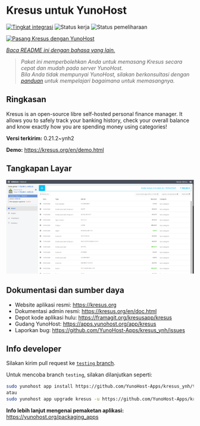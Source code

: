 <!--
N.B.: README ini dibuat secara otomatis oleh <https://github.com/YunoHost/apps/tree/master/tools/readme_generator>
Ini TIDAK boleh diedit dengan tangan.
-->

# Kresus untuk YunoHost

[![Tingkat integrasi](https://dash.yunohost.org/integration/kresus.svg)](https://ci-apps.yunohost.org/ci/apps/kresus/) ![Status kerja](https://ci-apps.yunohost.org/ci/badges/kresus.status.svg) ![Status pemeliharaan](https://ci-apps.yunohost.org/ci/badges/kresus.maintain.svg)

[![Pasang Kresus dengan YunoHost](https://install-app.yunohost.org/install-with-yunohost.svg)](https://install-app.yunohost.org/?app=kresus)

*[Baca README ini dengan bahasa yang lain.](./ALL_README.md)*

> *Paket ini memperbolehkan Anda untuk memasang Kresus secara cepat dan mudah pada server YunoHost.*  
> *Bila Anda tidak mempunyai YunoHost, silakan berkonsultasi dengan [panduan](https://yunohost.org/install) untuk mempelajari bagaimana untuk memasangnya.*

## Ringkasan

Kresus is an open-source libre self-hosted personal finance manager. It allows you to safely track your banking history, check your overall balance and know exactly how you are spending money using categories!


**Versi terkirim:** 0.21.2~ynh2

**Demo:** <https://kresus.org/en/demo.html>

## Tangkapan Layar

![Tangkapan Layar pada Kresus](./doc/screenshots/screenshot.png)

## Dokumentasi dan sumber daya

- Website aplikasi resmi: <https://kresus.org>
- Dokumentasi admin resmi: <https://kresus.org/en/doc.html>
- Depot kode aplikasi hulu: <https://framagit.org/kresusapp/kresus>
- Gudang YunoHost: <https://apps.yunohost.org/app/kresus>
- Laporkan bug: <https://github.com/YunoHost-Apps/kresus_ynh/issues>

## Info developer

Silakan kirim pull request ke [`testing` branch](https://github.com/YunoHost-Apps/kresus_ynh/tree/testing).

Untuk mencoba branch `testing`, silakan dilanjutkan seperti:

```bash
sudo yunohost app install https://github.com/YunoHost-Apps/kresus_ynh/tree/testing --debug
atau
sudo yunohost app upgrade kresus -u https://github.com/YunoHost-Apps/kresus_ynh/tree/testing --debug
```

**Info lebih lanjut mengenai pemaketan aplikasi:** <https://yunohost.org/packaging_apps>
